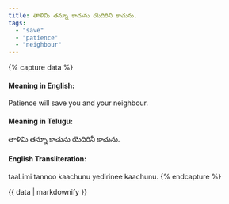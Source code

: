 ```yaml
---
title: తాళిమి తన్నూ కాచును యెదిరినీ కాచును.
tags:
  - "save"
  - "patience"
  - "neighbour"
---
```


{% capture data %}
#### Meaning in English:
Patience will save you and your neighbour.

#### Meaning in Telugu:
తాళిమి తన్నూ కాచును యెదిరినీ కాచును.

#### English Transliteration:
taaLimi tannoo kaachunu yedirinee kaachunu.
{% endcapture %}

<div class="notice">{{ data | markdownify }}</div>

